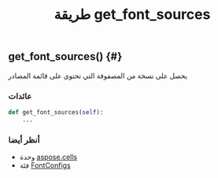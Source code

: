 ﻿---
title: طريقة get_font_sources
second_title: Aspose.Cells for Python via .NET API المراجع
description:
type: docs
weight: 20
url: /ar/python-net/aspose.cells/fontconfigs/get_font_sources/
is_root: false
---
##  get_font_sources() {#}
يحصل على نسخة من المصفوفة التي تحتوي على قائمة المصادر


###  عائدات




```python
def get_font_sources(self):
    ...
```





###  أنظر أيضا
* وحدة [aspose.cells](../../)
* فئة [FontConfigs](/cells/ar/python-net/aspose.cells/fontconfigs)
